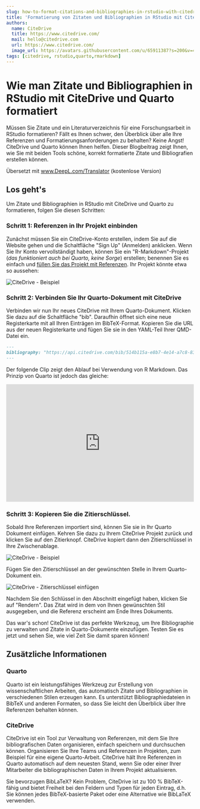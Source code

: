 ```yaml
---
slug: how-to-format-citations-and-bibliographies-in-rstudio-with-citedrive-and-quarto
title: 'Formatierung von Zitaten und Bibliographien in RStudio mit CiteDrive und Quarto'
authors:
  name: CiteDrive
  title: https://www.citedrive.com/
  mail: hello@citedrive.com
  url: https://www.citedrive.com/
  image_url: https://avatars.githubusercontent.com/u/65911387?s=200&v=4
tags: [citedrive, rstudio,quarto,rmarkdown]
---
```


# Wie man Zitate und Bibliographien in RStudio mit CiteDrive und Quarto formatiert


Müssen Sie Zitate und ein Literaturverzeichnis für eine Forschungsarbeit in RStudio formatieren? Fällt es Ihnen schwer, den Überblick über alle Ihre Referenzen und Formatierungsanforderungen zu behalten? Keine Angst! CiteDrive und Quarto können Ihnen helfen. Dieser Blogbeitrag zeigt Ihnen, wie Sie mit beiden Tools schöne, korrekt formatierte Zitate und Bibliografien erstellen können.

Übersetzt mit www.DeepL.com/Translator (kostenlose Version)


## Los geht's

Um Zitate und Bibliographien in RStudio mit CiteDrive und Quarto zu formatieren, folgen Sie diesen Schritten:


### Schritt 1: Referenzen in Ihr Projekt einbinden

Zunächst müssen Sie ein CiteDrive-Konto erstellen, indem Sie auf die Website gehen und die Schaltfläche "Sign Up" (Anmelden) anklicken. Wenn Sie Ihr Konto vervollständigt haben, können Sie ein "R-Markdown"-Projekt (*das funktioniert auch bei Quarto, keine Sorge*) erstellen; benennen Sie es einfach und [füllen Sie das Projekt mit Referenzen](https://citedrive.medium.com/adding-bibliographic-references-to-rstudio-using-citedrive-create-citations-in-r-markdown-or-9b1e1ab59cf6). Ihr Projekt könnte etwa so aussehen:

![CiteDrive - Beispiel](@site/static/img/tutorial/citedrive_project_example.png)

### Schritt 2: Verbinden Sie Ihr Quarto-Dokument mit CiteDrive

Verbinden wir nun Ihr neues CiteDrive mit Ihrem Quarto-Dokument. Klicken Sie dazu auf die Schaltfläche "bib". Daraufhin öffnet sich eine neue Registerkarte mit all Ihren Einträgen im BibTeX-Format. Kopieren Sie die URL aus der neuen Registerkarte und fügen Sie sie in den YAML-Teil Ihrer QMD-Datei ein.

````md
---
bibliography: "https://api.citedrive.com/bib/514b115a-e8b7-4e14-a7c8-83e88337ad12/references.bib?x=eyJpZCI6ICI1MTRiFTE1YS1lOGI3LTRlMTQtYTdjOC04M2U4ODMzN2FkMTIiLCAidXNlciI6ICI5NzgiLCAic2lnbmF0dXJlIjogIjBkZDgzNGM1NDg2YzE2MTRhYTUzZDAyNmI1YjFhZjgxNTg3ODc4NDQ3Yzk1ODQ1ZWI2ZTA5UTQ5YTFlNDdlMGIifQ==.bib"
---
````

Der folgende Clip zeigt den Ablauf bei Verwendung von R Markdown. Das Prinzip von Quarto ist jedoch das gleiche:

<iframe width="100%" height="315" src="https://www.youtube.com/embed/7ON96F0GD-Y" title="YouTube video player" frameborder="0" allow="accelerometer; autoplay; clipboard-write; encrypted-media; gyroscope; picture-in-picture" allowfullscreen></iframe>

### Schritt 3: Kopieren Sie die Zitierschlüssel.

Sobald Ihre Referenzen importiert sind, können Sie sie in Ihr Quarto Dokument einfügen. Kehren Sie dazu zu Ihrem CiteDrive Projekt zurück und klicken Sie auf den Zitierknopf. CiteDrive kopiert dann den Zitierschlüssel in Ihre Zwischenablage.

![CiteDrive - Beispiel](@site/static/img/tutorial/citedrive_copy_citation.gif)

Fügen Sie den Zitierschlüssel an der gewünschten Stelle in Ihrem Quarto-Dokument ein.

![CiteDrive - Zitierschlüssel einfügen](@site/static/img/tutorial/citedrive_paste_citation_rstudio.gif)


Nachdem Sie den Schlüssel in den Abschnitt eingefügt haben, klicken Sie auf "Rendern". Das Zitat wird in dem von Ihnen gewünschten Stil ausgegeben, und die Referenz erscheint am Ende Ihres Dokuments.

Das war's schon! CiteDrive ist das perfekte Werkzeug, um Ihre Bibliographie zu verwalten und Zitate in Quarto-Dokumente einzufügen. Testen Sie es jetzt und sehen Sie, wie viel Zeit Sie damit sparen können!

## Zusätzliche Informationen

### Quarto
Quarto ist ein leistungsfähiges Werkzeug zur Erstellung von wissenschaftlichen Arbeiten, das automatisch Zitate und Bibliographien in verschiedenen Stilen erzeugen kann. Es unterstützt Bibliographiedateien in BibTeX und anderen Formaten, so dass Sie leicht den Überblick über Ihre Referenzen behalten können.


### CiteDrive
CiteDrive ist ein Tool zur Verwaltung von Referenzen, mit dem Sie Ihre bibliografischen Daten organisieren, einfach speichern und durchsuchen können. Organisieren Sie Ihre Teams und Referenzen in Projekten, zum Beispiel für eine eigene Quarto-Arbeit. CiteDrive hält Ihre Referenzen in Quarto automatisch auf dem neuesten Stand, wenn Sie oder einer Ihrer Mitarbeiter die bibliographischen Daten in Ihrem Projekt aktualisieren.

Sie bevorzugen BibLaTeX? Kein Problem, CiteDrive ist zu 100 % BibTeX-fähig und bietet Freiheit bei den Feldern und Typen für jeden Eintrag, d.h. Sie können jedes BibTeX-basierte Paket oder eine Alternative wie BibLaTeX verwenden.
